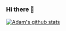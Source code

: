 ### Hi there 👋
[![Adam's github stats](https://github-readme-stats.vercel.app/api?username={{USERNAME}}&theme=dark)](https://github.com/{{USERNAME}}/github-readme-stats)
<!--
**kenzengssw/kenzengssw** is a ✨ _special_ ✨ repository because its `README.md` (this file) appears on your GitHub profile.

Here are some ideas to get you started:

- 🔭 I’m currently working on ...
- 🌱 I’m currently learning ...
- 👯 I’m looking to collaborate on ...
- 🤔 I’m looking for help with ...
- 💬 Ask me about ...
- 📫 How to reach me: ...
- 😄 Pronouns: ...
- ⚡ Fun fact: ...
-->
